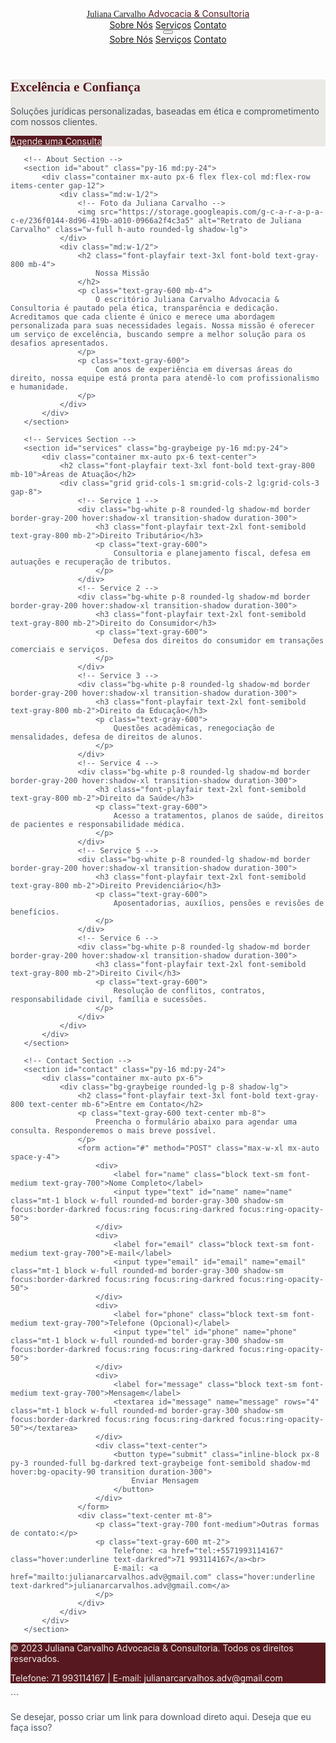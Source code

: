 
<html lang="pt-br">
<head>
   <meta charset="UTF-8">
   <meta name="viewport" content="width=device-width, initial-scale=1.0">
   <title>Juliana Carvalho Advocacia & Consultoria</title>
   <script src="https://cdn.tailwindcss.com"></script>
   <style>
       @import url('https://fonts.googleapis.com/css2?family=Playfair+Display:wght@400;700&family=Inter:wght@300;400;600&display=swap');
       body {
           font-family: 'Inter', sans-serif;
           color: #4b5563;
       }
       .text-darkred {
           color: #58181F; /* Vermelho bordô escuro */
       }
       .bg-darkred {
           background-color: #58181F;
       }
       .border-darkred {
           border-color: #58181F;
       }
       .text-graybeige {
           color: #ECEAE6; /* Bege acinzentado mais claro */
       }
       .bg-graybeige {
           background-color: #ECEAE6;
       }
       .hover\:bg-darkred:hover {
           background-color: #58181F;
       }
       .font-playfair {
           font-family: 'Playfair Display', serif;
       }
   </style>
</head>
<body class="bg-white">

   <!-- Navbar -->
   <header class="bg-white shadow-sm sticky top-0 z-50">
       <nav class="container mx-auto px-6 py-4 flex justify-between items-center">
           <a href="#" class="flex items-center space-x-2">
               <span class="font-playfair text-xl sm:text-2xl font-bold text-gray-800">Juliana Carvalho</span>
               <span class="text-sm sm:text-lg font-light text-darkred hidden sm:block">Advocacia & Consultoria</span>
           </a>
           <div class="hidden md:flex space-x-8">
               <a href="#about" class="text-gray-600 hover:text-darkred transition duration-300">Sobre Nós</a>
               <a href="#services" class="text-gray-600 hover:text-darkred transition duration-300">Serviços</a>
               <a href="#contact" class="text-gray-600 hover:text-darkred transition duration-300">Contato</a>
           </div>
           <!-- Mobile Menu Button -->
           <button id="mobile-menu-button" class="md:hidden focus:outline-none">
               <svg class="w-6 h-6 text-gray-800" fill="none" stroke="currentColor" viewBox="0 0 24 24" xmlns="http://www.w3.org/2000/svg">
                   <path stroke-linecap="round" stroke-linejoin="round" stroke-width="2" d="M4 6h16M4 12h16m-7 6h7"></path>
               </svg>
           </button>
       </nav>
       <!-- Mobile Menu -->
       <div id="mobile-menu" class="hidden md:hidden bg-white shadow-lg py-2">
           <a href="#about" class="block px-6 py-2 text-gray-600 hover:bg-gray-100">Sobre Nós</a>
           <a href="#services" class="block px-6 py-2 text-gray-600 hover:bg-gray-100">Serviços</a>
           <a href="#contact" class="block px-6 py-2 text-gray-600 hover:bg-gray-100">Contato</a>
       </div>
   </header>

   <main>
       <!-- Hero Section -->
       <section class="relative bg-graybeige py-20 md:py-32">
           <div class="container mx-auto px-6 text-center">
               <h1 class="font-playfair text-4xl sm:text-5xl md:text-6xl font-bold text-darkred leading-tight mb-4">
                   Excelência e Confiança
               </h1>
               <p class="text-gray-600 text-lg md:text-xl max-w-2xl mx-auto mb-8">
                   Soluções jurídicas personalizadas, baseadas em ética e comprometimento com nossos clientes.
               </p>
               <a href="#contact" class="inline-block px-8 py-3 rounded-full bg-darkred text-graybeige font-semibold shadow-md hover:bg-opacity-90 transition duration-300">
                   Agende uma Consulta
               </a>
           </div>
       </section>

       <!-- About Section -->
       <section id="about" class="py-16 md:py-24">
           <div class="container mx-auto px-6 flex flex-col md:flex-row items-center gap-12">
               <div class="md:w-1/2">
                   <!-- Foto da Juliana Carvalho -->
                   <img src="https://storage.googleapis.com/g-c-a-r-a-p-a-c-e/236f0144-8d96-419b-a010-0966a2f4c3a5" alt="Retrato de Juliana Carvalho" class="w-full h-auto rounded-lg shadow-lg">
               </div>
               <div class="md:w-1/2">
                   <h2 class="font-playfair text-3xl font-bold text-gray-800 mb-4">
                       Nossa Missão
                   </h2>
                   <p class="text-gray-600 mb-4">
                       O escritório Juliana Carvalho Advocacia & Consultoria é pautado pela ética, transparência e dedicação. Acreditamos que cada cliente é único e merece uma abordagem personalizada para suas necessidades legais. Nossa missão é oferecer um serviço de excelência, buscando sempre a melhor solução para os desafios apresentados.
                   </p>
                   <p class="text-gray-600">
                       Com anos de experiência em diversas áreas do direito, nossa equipe está pronta para atendê-lo com profissionalismo e humanidade.
                   </p>
               </div>
           </div>
       </section>

       <!-- Services Section -->
       <section id="services" class="bg-graybeige py-16 md:py-24">
           <div class="container mx-auto px-6 text-center">
               <h2 class="font-playfair text-3xl font-bold text-gray-800 mb-10">Áreas de Atuação</h2>
               <div class="grid grid-cols-1 sm:grid-cols-2 lg:grid-cols-3 gap-8">
                   <!-- Service 1 -->
                   <div class="bg-white p-8 rounded-lg shadow-md border border-gray-200 hover:shadow-xl transition-shadow duration-300">
                       <h3 class="font-playfair text-2xl font-semibold text-gray-800 mb-2">Direito Tributário</h3>
                       <p class="text-gray-600">
                           Consultoria e planejamento fiscal, defesa em autuações e recuperação de tributos.
                       </p>
                   </div>
                   <!-- Service 2 -->
                   <div class="bg-white p-8 rounded-lg shadow-md border border-gray-200 hover:shadow-xl transition-shadow duration-300">
                       <h3 class="font-playfair text-2xl font-semibold text-gray-800 mb-2">Direito do Consumidor</h3>
                       <p class="text-gray-600">
                           Defesa dos direitos do consumidor em transações comerciais e serviços.
                       </p>
                   </div>
                   <!-- Service 3 -->
                   <div class="bg-white p-8 rounded-lg shadow-md border border-gray-200 hover:shadow-xl transition-shadow duration-300">
                       <h3 class="font-playfair text-2xl font-semibold text-gray-800 mb-2">Direito da Educação</h3>
                       <p class="text-gray-600">
                           Questões acadêmicas, renegociação de mensalidades, defesa de direitos de alunos.
                       </p>
                   </div>
                   <!-- Service 4 -->
                   <div class="bg-white p-8 rounded-lg shadow-md border border-gray-200 hover:shadow-xl transition-shadow duration-300">
                       <h3 class="font-playfair text-2xl font-semibold text-gray-800 mb-2">Direito da Saúde</h3>
                       <p class="text-gray-600">
                           Acesso a tratamentos, planos de saúde, direitos de pacientes e responsabilidade médica.
                       </p>
                   </div>
                   <!-- Service 5 -->
                   <div class="bg-white p-8 rounded-lg shadow-md border border-gray-200 hover:shadow-xl transition-shadow duration-300">
                       <h3 class="font-playfair text-2xl font-semibold text-gray-800 mb-2">Direito Previdenciário</h3>
                       <p class="text-gray-600">
                           Aposentadorias, auxílios, pensões e revisões de benefícios.
                       </p>
                   </div>
                   <!-- Service 6 -->
                   <div class="bg-white p-8 rounded-lg shadow-md border border-gray-200 hover:shadow-xl transition-shadow duration-300">
                       <h3 class="font-playfair text-2xl font-semibold text-gray-800 mb-2">Direito Civil</h3>
                       <p class="text-gray-600">
                           Resolução de conflitos, contratos, responsabilidade civil, família e sucessões.
                       </p>
                   </div>
               </div>
           </div>
       </section>

       <!-- Contact Section -->
       <section id="contact" class="py-16 md:py-24">
           <div class="container mx-auto px-6">
               <div class="bg-graybeige rounded-lg p-8 shadow-lg">
                   <h2 class="font-playfair text-3xl font-bold text-gray-800 text-center mb-6">Entre em Contato</h2>
                   <p class="text-gray-600 text-center mb-8">
                       Preencha o formulário abaixo para agendar uma consulta. Responderemos o mais breve possível.
                   </p>
                   <form action="#" method="POST" class="max-w-xl mx-auto space-y-4">
                       <div>
                           <label for="name" class="block text-sm font-medium text-gray-700">Nome Completo</label>
                           <input type="text" id="name" name="name" class="mt-1 block w-full rounded-md border-gray-300 shadow-sm focus:border-darkred focus:ring focus:ring-darkred focus:ring-opacity-50">
                       </div>
                       <div>
                           <label for="email" class="block text-sm font-medium text-gray-700">E-mail</label>
                           <input type="email" id="email" name="email" class="mt-1 block w-full rounded-md border-gray-300 shadow-sm focus:border-darkred focus:ring focus:ring-darkred focus:ring-opacity-50">
                       </div>
                       <div>
                           <label for="phone" class="block text-sm font-medium text-gray-700">Telefone (Opcional)</label>
                           <input type="tel" id="phone" name="phone" class="mt-1 block w-full rounded-md border-gray-300 shadow-sm focus:border-darkred focus:ring focus:ring-darkred focus:ring-opacity-50">
                       </div>
                       <div>
                           <label for="message" class="block text-sm font-medium text-gray-700">Mensagem</label>
                           <textarea id="message" name="message" rows="4" class="mt-1 block w-full rounded-md border-gray-300 shadow-sm focus:border-darkred focus:ring focus:ring-darkred focus:ring-opacity-50"></textarea>
                       </div>
                       <div class="text-center">
                           <button type="submit" class="inline-block px-8 py-3 rounded-full bg-darkred text-graybeige font-semibold shadow-md hover:bg-opacity-90 transition duration-300">
                               Enviar Mensagem
                           </button>
                       </div>
                   </form>
                   <div class="text-center mt-8">
                       <p class="text-gray-700 font-medium">Outras formas de contato:</p>
                       <p class="text-gray-600 mt-2">
                           Telefone: <a href="tel:+5571993114167" class="hover:underline text-darkred">71 993114167</a><br>
                           E-mail: <a href="mailto:julianarcarvalhos.adv@gmail.com" class="hover:underline text-darkred">julianarcarvalhos.adv@gmail.com</a>
                       </p>
                   </div>
               </div>
           </div>
       </section>

   </main>

   <!-- Footer -->
   <footer class="bg-darkred text-graybeige py-8">
       <div class="container mx-auto px-6 text-center">
           <p>© 2023 Juliana Carvalho Advocacia & Consultoria. Todos os direitos reservados.</p>
           <p class="text-sm mt-2">Telefone: 71 993114167 | E-mail: julianarcarvalhos.adv@gmail.com</p>
       </div>
   </footer>

   <script>
       document.getElementById('mobile-menu-button').addEventListener('click', function() {
           const mobileMenu = document.getElementById('mobile-menu');
           mobileMenu.classList.toggle('hidden');
       });
   </script>
</body>
</html>
```

Se desejar, posso criar um link para download direto aqui. Deseja que eu faça isso?

